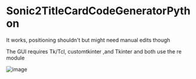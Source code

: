 # Sonic2TitleCardCodeGeneratorPython
 It works, positioning shouldn't but might need manual edits though

The GUI requires Tk/Tcl, customtkinter ,and Tkinter and both use the re module

![image](https://github.com/RobiTheGit/Sonic2TitleCardCodeGeneratorPython/assets/94720060/47b2e35f-3815-418c-b00e-c8b8c5931b70)
